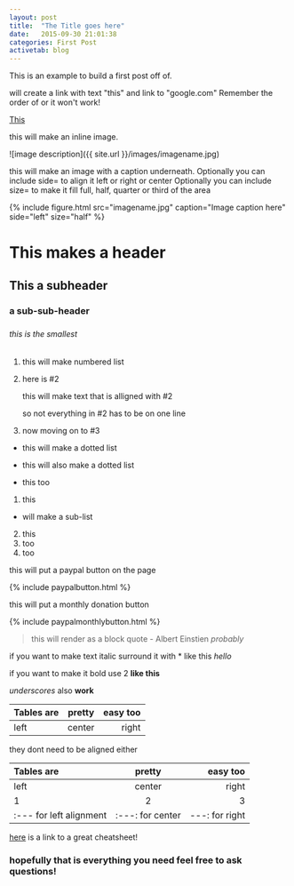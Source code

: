 ```yaml
---
layout: post
title:  "The Title goes here"
date:   2015-09-30 21:01:38
categories: First Post
activetab: blog
---
```


This is an example to build a first post off of.

will create a link with text "this" and link to "google.com" Remember the order of []() or it won't work!

[This](http://google.com) 

this will make an inline image.

![image description]({{ site.url }}/images/imagename.jpg) 

this will make an image with a caption underneath. 
Optionally you can include side= to align it left or right or center
Optionally you can include size= to make it fill full, half, quarter or third of the area

{% include figure.html src="imagename.jpg" caption="Image caption here" side="left" size="half" %} 

# This makes a header

## This a subheader

### a sub-sub-header

####

#####

###### this is the smallest

1. this will make numbered list
2. here is #2

   this will make text that is alligned with #2

   so not everything in #2 has to be on one line

3. now moving on to #3

* this will make a dotted list
- this will also make a dotted list
+ this too

1. this
  * will make a sub-list

2. this 
  1. too
  2. too

this will put a paypal button on the page

{% include paypalbutton.html %} 

this will put a monthly donation button

{% include paypalmonthlybutton.html %} 

> this will render as a block quote
> \- Albert Einstien *probably*

if you want to make text italic surround it with * like this *hello*

if you want to make it bold use 2 **like this**

_underscores_ also __work__

|Tables are| pretty | easy too |
|:---------|:------:|---------:|
| left     | center | right    |

they dont need to be aligned either

|Tables are| pretty | easy too |
|:----|:----:|-------:|
| left        | center |   right    |
|1|2|3|
|\:--- for left alignment| \:---: for center | \---: for right|

[here](https://github.com/adam-p/markdown-here/wiki/Markdown-Here-Cheatsheet#lists) is a link to a great cheatsheet!

### hopefully that is everything you need feel free to ask questions!
